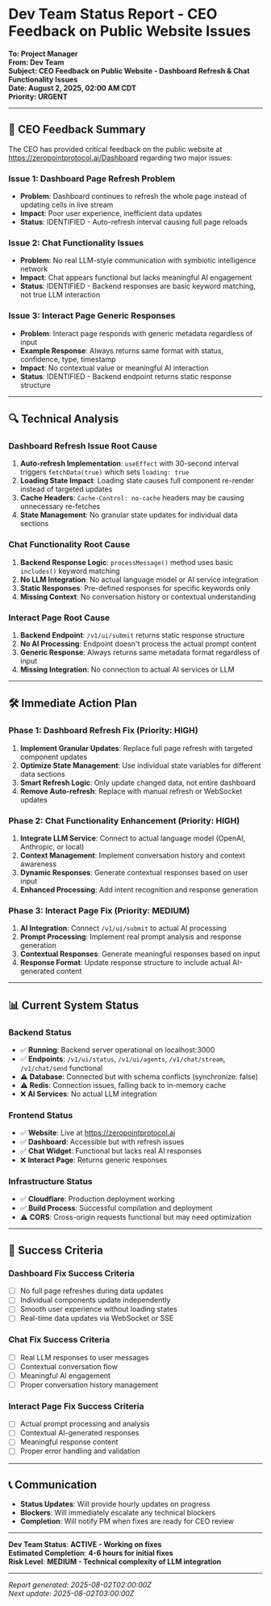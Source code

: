 # Dev Team Status Report - CEO Feedback on Public Website Issues

**To: Project Manager**  
**From: Dev Team**  
**Subject: CEO Feedback on Public Website - Dashboard Refresh & Chat Functionality Issues**  
**Date: August 2, 2025, 02:00 AM CDT**  
**Priority: URGENT**

---

## 🚨 **CEO Feedback Summary**

The CEO has provided critical feedback on the public website at https://zeropointprotocol.ai/Dashboard regarding two major issues:

### **Issue 1: Dashboard Page Refresh Problem**
- **Problem**: Dashboard continues to refresh the whole page instead of updating cells in live stream
- **Impact**: Poor user experience, inefficient data updates
- **Status**: IDENTIFIED - Auto-refresh interval causing full page reloads

### **Issue 2: Chat Functionality Issues**
- **Problem**: No real LLM-style communication with symbiotic intelligence network
- **Impact**: Chat appears functional but lacks meaningful AI engagement
- **Status**: IDENTIFIED - Backend responses are basic keyword matching, not true LLM interaction

### **Issue 3: Interact Page Generic Responses**
- **Problem**: Interact page responds with generic metadata regardless of input
- **Example Response**: Always returns same format with status, confidence, type, timestamp
- **Impact**: No contextual value or meaningful AI interaction
- **Status**: IDENTIFIED - Backend endpoint returns static response structure

---

## 🔍 **Technical Analysis**

### **Dashboard Refresh Issue Root Cause**
1. **Auto-refresh Implementation**: `useEffect` with 30-second interval triggers `fetchData(true)` which sets `loading: true`
2. **Loading State Impact**: Loading state causes full component re-render instead of targeted updates
3. **Cache Headers**: `Cache-Control: no-cache` headers may be causing unnecessary re-fetches
4. **State Management**: No granular state updates for individual data sections

### **Chat Functionality Root Cause**
1. **Backend Response Logic**: `processMessage()` method uses basic `includes()` keyword matching
2. **No LLM Integration**: No actual language model or AI service integration
3. **Static Responses**: Pre-defined responses for specific keywords only
4. **Missing Context**: No conversation history or contextual understanding

### **Interact Page Root Cause**
1. **Backend Endpoint**: `/v1/ui/submit` returns static response structure
2. **No AI Processing**: Endpoint doesn't process the actual prompt content
3. **Generic Response**: Always returns same metadata format regardless of input
4. **Missing Integration**: No connection to actual AI services or LLM

---

## 🛠️ **Immediate Action Plan**

### **Phase 1: Dashboard Refresh Fix (Priority: HIGH)**
1. **Implement Granular Updates**: Replace full page refresh with targeted component updates
2. **Optimize State Management**: Use individual state variables for different data sections
3. **Smart Refresh Logic**: Only update changed data, not entire dashboard
4. **Remove Auto-refresh**: Replace with manual refresh or WebSocket updates

### **Phase 2: Chat Functionality Enhancement (Priority: HIGH)**
1. **Integrate LLM Service**: Connect to actual language model (OpenAI, Anthropic, or local)
2. **Context Management**: Implement conversation history and context awareness
3. **Dynamic Responses**: Generate contextual responses based on user input
4. **Enhanced Processing**: Add intent recognition and response generation

### **Phase 3: Interact Page Fix (Priority: MEDIUM)**
1. **AI Integration**: Connect `/v1/ui/submit` to actual AI processing
2. **Prompt Processing**: Implement real prompt analysis and response generation
3. **Contextual Responses**: Generate meaningful responses based on input
4. **Response Format**: Update response structure to include actual AI-generated content

---

## 📊 **Current System Status**

### **Backend Status**
- ✅ **Running**: Backend server operational on localhost:3000
- ✅ **Endpoints**: `/v1/ui/status`, `/v1/ui/agents`, `/v1/chat/stream`, `/v1/chat/send` functional
- ⚠️ **Database**: Connected but with schema conflicts (synchronize: false)
- ⚠️ **Redis**: Connection issues, falling back to in-memory cache
- ❌ **AI Services**: No actual LLM integration

### **Frontend Status**
- ✅ **Website**: Live at https://zeropointprotocol.ai
- ✅ **Dashboard**: Accessible but with refresh issues
- ✅ **Chat Widget**: Functional but lacks real AI responses
- ❌ **Interact Page**: Returns generic responses

### **Infrastructure Status**
- ✅ **Cloudflare**: Production deployment working
- ✅ **Build Process**: Successful compilation and deployment
- ⚠️ **CORS**: Cross-origin requests functional but may need optimization

---

## 🎯 **Success Criteria**

### **Dashboard Fix Success Criteria**
- [ ] No full page refreshes during data updates
- [ ] Individual components update independently
- [ ] Smooth user experience without loading states
- [ ] Real-time data updates via WebSocket or SSE

### **Chat Fix Success Criteria**
- [ ] Real LLM responses to user messages
- [ ] Contextual conversation flow
- [ ] Meaningful AI engagement
- [ ] Proper conversation history management

### **Interact Page Fix Success Criteria**
- [ ] Actual prompt processing and analysis
- [ ] Contextual AI-generated responses
- [ ] Meaningful response content
- [ ] Proper error handling and validation

---

## 📞 **Communication**

- **Status Updates**: Will provide hourly updates on progress
- **Blockers**: Will immediately escalate any technical blockers
- **Completion**: Will notify PM when fixes are ready for CEO review

---

**Dev Team Status**: **ACTIVE - Working on fixes**  
**Estimated Completion**: **4-6 hours for initial fixes**  
**Risk Level**: **MEDIUM - Technical complexity of LLM integration**

---

*Report generated: 2025-08-02T02:00:00Z*  
*Next update: 2025-08-02T03:00:00Z* 